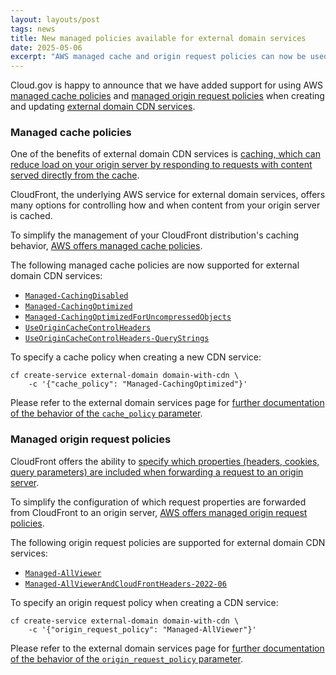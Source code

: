 ```yaml
---
layout: layouts/post
tags: news
title: New managed policies available for external domain services
date: 2025-05-06
excerpt: "AWS managed cache and origin request policies can now be used with external domain services"
---
```


Cloud.gov is happy to announce that we have added support for using AWS [managed cache policies][managed-cache-policies] and [managed origin request policies][managed-origin-request-policies] when creating and updating [external domain CDN services](/docs/services/external-domain-service/).

### Managed cache policies

One of the benefits of external domain CDN services is [caching, which can reduce load on your origin server by responding to requests with content served directly from the cache](https://docs.aws.amazon.com/AmazonCloudFront/latest/DeveloperGuide/ConfiguringCaching.html).

CloudFront, the underlying AWS service for external domain services, offers many options for controlling how and when content from your origin server is cached.

To simplify the management of your CloudFront distribution's caching behavior, [AWS offers managed cache policies][managed-cache-policies].

The following managed cache policies are now supported for external domain CDN services:

- [`Managed-CachingDisabled`](https://docs.aws.amazon.com/AmazonCloudFront/latest/DeveloperGuide/using-managed-cache-policies.html#managed-cache-policy-caching-disabled)
- [`Managed-CachingOptimized`](https://docs.aws.amazon.com/AmazonCloudFront/latest/DeveloperGuide/using-managed-cache-policies.html#managed-cache-caching-optimized)
- [`Managed-CachingOptimizedForUncompressedObjects`](https://docs.aws.amazon.com/AmazonCloudFront/latest/DeveloperGuide/using-managed-cache-policies.html#managed-cache-policy-caching-disabled)
- [`UseOriginCacheControlHeaders`](https://docs.aws.amazon.com/AmazonCloudFront/latest/DeveloperGuide/using-managed-cache-policies.html#managed-cache-policy-caching-disabled)
- [`UseOriginCacheControlHeaders-QueryStrings`](https://docs.aws.amazon.com/AmazonCloudFront/latest/DeveloperGuide/using-managed-cache-policies.html#managed-cache-policy-origin-cache-headers-query-strings)

To specify a cache policy when creating a new CDN service:

```shell
cf create-service external-domain domain-with-cdn \
    -c '{"cache_policy": "Managed-CachingOptimized"}'
```

Please refer to the external domain services page for [further documentation of the behavior of the `cache_policy` parameter](/docs/services/external-domain-service/#cache_policy-parameter).

### Managed origin request policies

CloudFront offers the ability to [specify which properties (headers, cookies, query parameters) are included when forwarding a request to an origin server](https://docs.aws.amazon.com/AmazonCloudFront/latest/DeveloperGuide/origin-request-understand-origin-request-policy.html#origin-request-understand-origin-request-policy-settings).

To simplify the configuration of which request properties are forwarded from CloudFront to an origin server, [AWS offers managed origin request policies][managed-origin-request-policies].

The following origin request policies are supported for external domain CDN services:

- [`Managed-AllViewer`](https://docs.aws.amazon.com/AmazonCloudFront/latest/DeveloperGuide/using-managed-origin-request-policies.html#managed-origin-request-policy-all-viewer)
- [`Managed-AllViewerAndCloudFrontHeaders-2022-06`](https://docs.aws.amazon.com/AmazonCloudFront/latest/DeveloperGuide/using-managed-origin-request-policies.html#managed-origin-request-policy-all-viewer-and-cloudfront)

To specify an origin request policy when creating a CDN service:

```shell
cf create-service external-domain domain-with-cdn \
    -c '{"origin_request_policy": "Managed-AllViewer"}'
```

Please refer to the external domain services page for [further documentation of the behavior of the `origin_request_policy` parameter](/docs/services/external-domain-service/#origin_request_policy-parameter).

[managed-cache-policies]: https://docs.aws.amazon.com/AmazonCloudFront/latest/DeveloperGuide/using-managed-cache-policies.html#managed-cache-policy-origin-cache-headers-query-strings
[managed-origin-request-policies]: https://docs.aws.amazon.com/AmazonCloudFront/latest/DeveloperGuide/using-managed-origin-request-policies.html
